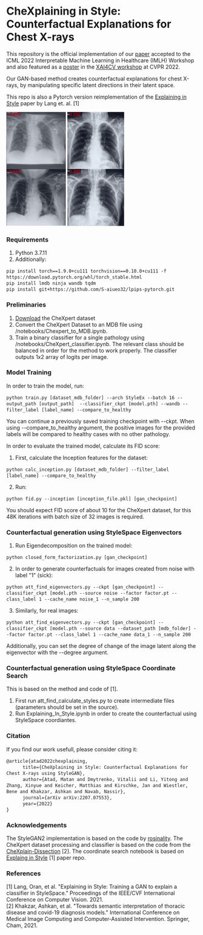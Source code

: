 # CheXplaining in Style: Counterfactual Explanations for Chest X-rays

This repository is the official implementation of our [paper](https://arxiv.org/abs/2207.07553) accepted to the ICML 2022 Interpretable Machine Learning in Healthcare (IMLH) Workshop and also featured as a [poster](https://github.com/CAMP-eXplain-AI/Style-CheXplain/blob/main/resources/Poster-%20CheXplaining%20in%20Style.pdf) in the [XAI4CV workshop](https://xai4cv.github.io/workshop) at CVPR 2022.

Our GAN-based method creates counterfactual explanations for chest X-rays, by manipulating specific latent directions in
their latent space. 

This repo is also a Pytorch version reimplementation of the [Explaining in Style](https://arxiv.org/abs/2104.13369) paper by Lang et. al. [1]

<img alt="Alt Text" src="resources/cardio.gif" width="" height="300"/>
<img alt="Alt Text" src="resources/pleural_effusion.gif" width="" height="300"/>

### Requirements
1. Python 3.7.11
2. Additionally:
~~~
pip install torch==1.9.0+cu111 torchvision==0.10.0+cu111 -f https://download.pytorch.org/whl/torch_stable.html
pip install lmdb ninja wandb tqdm
pip install git+https://github.com/S-aiueo32/lpips-pytorch.git
~~~
### Preliminaries
1. [Download](https://stanfordmlgroup.github.io/competitions/chexpert/) the CheXpert dataset
2. Convert the CheXpert Dataset to an MDB file using /notebooks/Chexpert_to_MDB.ipynb.
3. Train a binary classifier for a single pathology using /notebooks/CheXpert_classifier.ipynb. The relevant class should be balanced
in order for the method to work properly. The classifier outputs 1x2 array of logits per image.

### Model Training
In order to train the model, run:
~~~
python train.py [dataset_mdb_folder] --arch StyleEx --batch 16 --output_path [output_path]  --classifier_ckpt [model.pth] --wandb --filter_label [label_name] --compare_to_healthy
~~~
You can continue a previously saved training checkpoint with --ckpt.
When using --compare_to_healthy argument, the positive images for the provided labels will be compared to healthy cases with no other pathology.

In order to evaluate the trained model, calculate its FID score:
1. First, calculate the Inception features for the dataset:
~~~
python calc_inception.py [dataset_mdb_folder] --filter_label [label_name] --compare_to_healthy 
~~~
2. Run:
~~~
python fid.py --inception [inception_file.pkl] [gan_checkpoint] 
~~~
You should expect FID score of about 10 for the CheXpert dataset, for this 48K iterations with batch size of 32 images is required.

### Counterfactual generation using StyleSpace Eigenvectors
1. Run Eigendecomposition on the trained model:
~~~
python closed_form_factorization.py [gan_checkpoint] 
~~~
2. In order to generate counterfactuals for images created from noise with label "1" (sick):
~~~
python att_find_eigenvectors.py --ckpt [gan_checkpoint] --classifier_ckpt [model.pth --source noise --factor factor.pt --class_label 1 --cache_name noise_1 --n_sample 200
~~~
3. Similarly, for real images:
~~~
python att_find_eigenvectors.py --ckpt [gan_checkpoint] --classifier_ckpt [model.pth --source data --dataset_path [mdb_folder] --factor factor.pt --class_label 1 --cache_name data_1 --n_sample 200
~~~

Additionally, you can set the degree of change of the image latent along the eigenvector with the --degree argument.

### Counterfactual generation using StyleSpace Coordinate Search
This is based on the method and code of [1].
1. First run att_find_calculate_styles.py to create intermediate files (parameters should be set in the source).
2. Run Explaining_In_Style.ipynb in order to create the counterfactual using StyleSpace coordiantes.

### Citation
If you find our work usefull, please consider citing it:
~~~
@article{atad2022chexplaining,
      title={CheXplaining in Style: Counterfactual Explanations for Chest X-rays using StyleGAN},
      author={Atad, Matan and Dmytrenko, Vitalii and Li, Yitong and Zhang, Xinyue and Keicher, Matthias and Kirschke, Jan and Wiestler, Bene and Khakzar, Ashkan and Navab, Nassir},
      journal={arXiv arXiv:2207.07553},
      year={2022}
}
~~~

### Acknowledgements

The StyleGAN2 implementation is based on the code by [rosinality](https://github.com/rosinality/stylegan2-pytorch/). 
The CheXpert dataset processing and classifier is based on the code from the [CheXplain-Dissection](https://github.com/CAMP-eXplain-AI/CheXplain-Dissection) [2]. 
The coordinate search notebook is based on [Explaing in Style](https://github.com/google/explaining-in-style) [1] paper repo. 

### References
[1] Lang, Oran, et al. "Explaining in Style: Training a GAN to explain a classifier in StyleSpace." Proceedings of the IEEE/CVF International Conference on Computer Vision. 2021.  
[2] Khakzar, Ashkan, et al. "Towards semantic interpretation of thoracic disease and covid-19 diagnosis models." International Conference on Medical Image Computing and Computer-Assisted Intervention. Springer, Cham, 2021.




